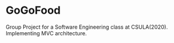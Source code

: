 # GoGoFood
Group Project for a Software Engineering class at CSULA(2020).
Implementing MVC architecture.
